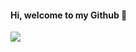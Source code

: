 #### Hi, welcome to my Github 👋

<img src="https://github-readme-stats-anuraghazra1.vercel.app/api?username=TangSY&show_icons=true&include_all_commits=true" />
